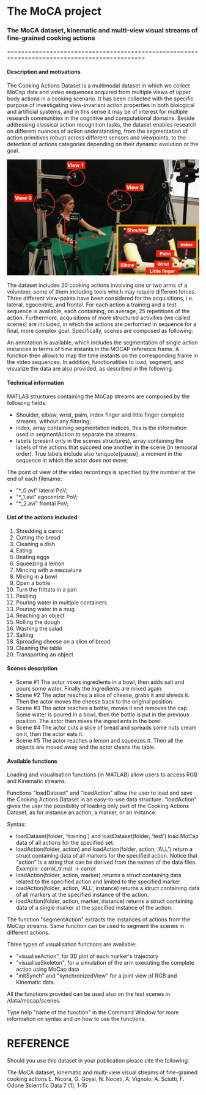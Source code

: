 # The MoCA project

### The MoCA dataset, kinematic and multi-view visual streams of fine-grained cooking actions

=============================================================================================

#### Description and motivations
The Cooking Actions Dataset is a multimodal dataset in which we collect MoCap data and video sequences acquired from multiple views of upper body actions in a cooking scenario. 
It has been collected with the specific purpose of investigating view-invariant action properties in both biological and artificial systems, and in this sense it may be of interest for multiple research communities in the cognitive and computational domains. Beside addressing classical action recognition tasks, the dataset enables research on different nuances of action understanding, from the segmentation of action primitives robust across different sensors and viewpoints, to the detection of actions categories depending on their dynamic evolution or the goal. 

![Alt text](Images/setting.jpg?raw=true "Acquisition setup")

The dataset includes 20 cooking actions involving one or two arms of a volunteer, some of them including tools which may require different forces. Three different view-points have been considered for the acquisitions, i.e. lateral, egocentric, and frontal. For each action a training and a test sequence is available, each containing, on average, 25 repetitions of the action. Furthermore, acquisitions of more structured activities (we called scenes) are included, in which the actions are performed in sequence for a final, more complex goal. Specifically, scenes are composed as following:

An annotation is available, which includes the segmentation of single action instances in terms of time instants in the MOCAP reference frame. A function then allows to map the time instants on the corresponding frame in the video sequences. In addition, functionalities to load, segment, and visualize the data are also provided, as described in the following. 

#### Technical information
MATLAB structures containing the MoCap streams are composed by the following fields:
- Shoulder, elbow, wrist, palm, index finger and little finger complete streams, without any filtering; 
- index, array containing segmentation indices, this is the information used in segmentAction to separate the streams;
- labels (present only in the scenes structures), array containing the labels of the actions that succeed one another in the scene (in temporal order). True labels include also \enquote{pause}, a moment in the sequence in which the actor does not move;

The point of view of the video recordings is specified by the number at the end of each filename: 
- "*_0.avi" lateral PoV;
- "*_1.avi" egocentric PoV;
- "*_2.avi" frontal PoV;

#### List of the actions included
1. Shredding a carrot 
2. Cutting the bread
3. Cleaning a dish 
4. Eating
5. Beating eggs 
6. Squeezing a lemon
7. Mincing with a mezzaluna 
8. Mixing in a bowl
9. Open a bottle 
10. Turn the frittata in a pan
11. Pestling 
12. Pouring water in multiple containers
13. Pouring water in a mug 
14. Reaching an object
15. Rolling the dough 
16. Washing the salad
17. Salting 
18. Spreading cheese on a slice of bread
19. Cleaning the table 
20. Transporting an object

#### Scenes description
- Scene #1 The actor mixes ingredients in a bowl, then adds salt and pours some water. Finally the ingredients are mixed again.
- Scene #2 The actor reaches a slice of cheese, grabs it and shreds it. Then the actor moves the cheese back to the original position.
- Scene #3 The actor reaches a bottle, moves it and removes the cap. Some water is poured in a bowl, then the bottle is put in the previous position. The actor then mixes the ingredients in the bowl.
- Scene #4 The actor cuts a slice of bread and spreads some nuts cream on it, then the actor eats it.
- Scene #5 The actor reaches a lemon and squeezes it. Then all the objects are moved away and the actor cleans the table.

#### Available functions
Loading and visualisation functions (in MATLAB) allow users to access RGB and Kinematic streams.

Functions "loadDataset" and "loadAction" allow the user to load and save the Cooking Actions Dataset in an easy-to-use data structure. 
"loadAction" gives the user the possibility of loading only part of the Cooking Actions Dataset, as for instance an action, a marker, or an instance.

Syntax:
- loadDataset(folder, 'training') and loadDataset(folder, 'test') load MoCap data of all actions for the specified set.
- loadAction(folder, action) and loadAction(folder, action, 'ALL') return a struct containing data of all markers for the specified action. Notice that "action" is a string that can be derived from the names of the data files. Example: carrot_tr.mat -> carrot
- loadAction(folder, action, marker) returns a struct containing data related to the specified action and limited to the specified marker  
- loadAction(folder, action, 'ALL', instance) returns a struct containing data of all markers at the specified instance of  the action.
- loadAction(folder, action, marker, instance) returns a struct containing data of a single marker at the specified instance of the action.

The function "segmentAction" extracts the instances of actions from the  MoCap streams. Same function can be used to segment the scenes in different actions.

Three types of visualisation functions are available:
- "visualiseAction", for 3D plot of each marker's trajectory 
- "visualiseSkeleton", for a simulation of the arm executing the complete action using MoCap data
- "initSynch" and "synchronizedView" for a joint view of RGB and Kinematic data.
	
All the functions provided can be used also on the test scenes in /data/mocap/scenes.

Type help "name of the function" in the Command Window for more information on syntax and on how to use the functions.
	
REFERENCE
=============
Should you use this dataset in your publication please cite the following:

The MoCA dataset, kinematic and multi-view visual streams of fine-grained cooking actions
E. Nicora, G. Goyal, N. Noceti, A. Vignolo, A. Sciutti, F. Odone
Scientific Data 7 (1), 1-15


